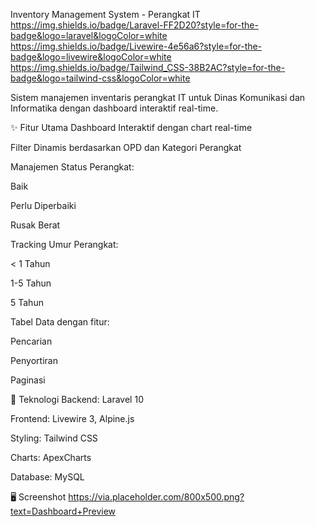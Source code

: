  Inventory Management System - Perangkat IT
https://img.shields.io/badge/Laravel-FF2D20?style=for-the-badge&logo=laravel&logoColor=white
https://img.shields.io/badge/Livewire-4e56a6?style=for-the-badge&logo=livewire&logoColor=white
https://img.shields.io/badge/Tailwind_CSS-38B2AC?style=for-the-badge&logo=tailwind-css&logoColor=white

Sistem manajemen inventaris perangkat IT untuk Dinas Komunikasi dan Informatika dengan dashboard interaktif real-time.

✨ Fitur Utama
Dashboard Interaktif dengan chart real-time

Filter Dinamis berdasarkan OPD dan Kategori Perangkat

Manajemen Status Perangkat:

Baik

Perlu Diperbaiki

Rusak Berat

Tracking Umur Perangkat:

< 1 Tahun

1-5 Tahun

5 Tahun

Tabel Data dengan fitur:

Pencarian

Penyortiran

Paginasi

🚀 Teknologi
Backend: Laravel 10

Frontend: Livewire 3, Alpine.js

Styling: Tailwind CSS

Charts: ApexCharts

Database: MySQL

🖥️ Screenshot
https://via.placeholder.com/800x500.png?text=Dashboard+Preview
